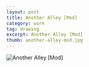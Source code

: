 ```yaml
---
layout: post
title: Another Alley [Mod]
category: work
tag: drawing
excerpt: Another Alley [Mod]
thumb: another-alley-mod.jpg
---
```


<p><img src="{{ site.file }}/work/another-alley-mod.jpg" alt="Another Alley [Mod]"></p>
